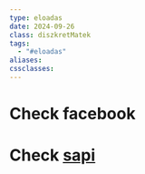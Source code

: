 ```yaml
---
type: eloadas
date: 2024-09-26
class: diszkretMatek
tags:
  - "#eloadas"
aliases: 
cssclasses:
---
```

# Check facebook
# Check [sapi](https://www.ms.sapientia.ro/~mgyongyi/dmat.html)
